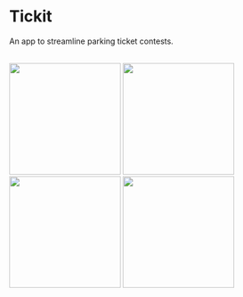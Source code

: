 # Tickit

An app to streamline parking ticket contests.
<br/><br/>

<img src="https://lh3.googleusercontent.com/pw/ACtC-3c4FC1xpHrUOSEfWwhfWMABfPqM8NpQJVSUuRKps6Iyxt-tX5BL_VcEOcUxsjzz4wkwnXhWZfMSLlPDK6XIzuCanHum4MhTLLVqCNVr3wgPfnagrOifbI2fidpmXQtWHsfSjx6TUAIGr9RRyCMrEjH-=w551-h978-no" width="200">

<img src="https://lh3.googleusercontent.com/pw/ACtC-3fO_XhRhK0FVYIpmvs5nj4HRrjXuJnZLnJ5JYS3WONsrwGrupzEOF1y8r-mbYNDgiasx38jh4UzxRfULHGZy4BrWhlzEUNW9AnqzTUIv7NAq2CzEco6Vle5ZKCo7TECVSzbYU-0MkU8JtjyX4PmHFB-=w523-h929-no?authuser=0" width="200">

<img src="https://photos.google.com/share/AF1QipON7Xg1cZOrflRDc-RgU6pJhSQW11Zdlcz5XU-CkD4UNJerzj1y9ygVAACFRsohcw/photo/AF1QipPBlGCrYhOkzKs2hS7QsKDDx5vn24yVPhk_Anwm?key=RmZxSjM1ZHUtTlB6b050Vl9WQzFEZ2JZaXVTRk9R" width="200">

<img src="https://photos.google.com/share/AF1QipPMvn6QE0c6NrB8MZUnvY2NZexagzpAlPECfDCxlvrNYPJxXNNdl4MfVITpYoosaQ/photo/AF1QipPdqa-lbHkepQtoqZGQ-R4jTwXCNVy04akQ0ROX?key=STVZOGYzYURBb1ZweWxEQkRxZUl4eUpVdll4UGhB" width="200">





